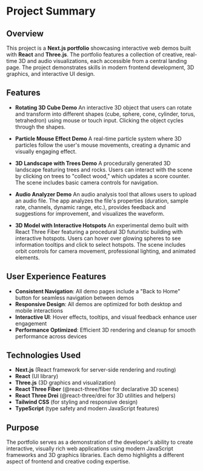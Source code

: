 # Project Summary

## Overview

This project is a **Next.js portfolio** showcasing interactive web demos built with **React** and **Three.js**. The portfolio features a collection of creative, real-time 3D and audio visualizations, each accessible from a central landing page. The project demonstrates skills in modern frontend development, 3D graphics, and interactive UI design.

## Features

- **Rotating 3D Cube Demo**
  An interactive 3D object that users can rotate and transform into different shapes (cube, sphere, cone, cylinder, torus, tetrahedron) using mouse or touch input. Clicking the object cycles through the shapes.

- **Particle Mouse Effect Demo**
  A real-time particle system where 3D particles follow the user's mouse movements, creating a dynamic and visually engaging effect.

- **3D Landscape with Trees Demo**
  A procedurally generated 3D landscape featuring trees and rocks. Users can interact with the scene by clicking on trees to "collect wood," which updates a score counter. The scene includes basic camera controls for navigation.

- **Audio Analyzer Demo**
  An audio analysis tool that allows users to upload an audio file. The app analyzes the file's properties (duration, sample rate, channels, dynamic range, etc.), provides feedback and suggestions for improvement, and visualizes the waveform.

- **3D Model with Interactive Hotspots**
  An experimental demo built with React Three Fiber featuring a procedural 3D futuristic building with interactive hotspots. Users can hover over glowing spheres to see information tooltips and click to select hotspots. The scene includes orbit controls for camera movement, professional lighting, and animated elements.

## User Experience Features

- **Consistent Navigation**: All demo pages include a "Back to Home" button for seamless navigation between demos
- **Responsive Design**: All demos are optimized for both desktop and mobile interactions
- **Interactive UI**: Hover effects, tooltips, and visual feedback enhance user engagement
- **Performance Optimized**: Efficient 3D rendering and cleanup for smooth performance across devices

## Technologies Used

- **Next.js** (React framework for server-side rendering and routing)
- **React** (UI library)
- **Three.js** (3D graphics and visualization)
- **React Three Fiber** (@react-three/fiber for declarative 3D scenes)
- **React Three Drei** (@react-three/drei for 3D utilities and helpers)
- **Tailwind CSS** (for styling and responsive design)
- **TypeScript** (type safety and modern JavaScript features)

## Purpose

The portfolio serves as a demonstration of the developer's ability to create interactive, visually rich web applications using modern JavaScript frameworks and 3D graphics libraries. Each demo highlights a different aspect of frontend and creative coding expertise.
